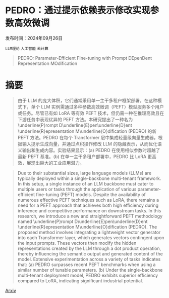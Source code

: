 # PEDRO：通过提示依赖表示修改实现参数高效微调

发布时间：2024年09月26日

`LLM理论` `人工智能` `云计算`

> PEDRO: Parameter-Efficient Fine-tuning with Prompt DEpenDent Representation MOdification

# 摘要

> 由于 LLM 的庞大体积，它们通常采用单一主干多租户框架部署。在这种模式下，单个 LLM 实例需通过多种参数高效微调（PEFT）模型服务多个用户或任务。尽管已有如 LoRA 等有效 PEFT 技术，但仍需一种在推理高效且在下游任务中表现优异的 PEFT 方法。本研究提出了一种名为 \underline{P}rompt D\underline{E}pen\underline{D}ent \underline{R}epresentation M\underline{O}dification (PEDRO) 的新 PEFT 方法。PEDRO 在每个 Transformer 层中集成轻量级向量生成器，根据输入提示生成向量，并通过点积操作修改 LLM 的隐藏表示，从而优化语义输出和生成内容。实验结果显示：(a) PEDRO 在使用相似参数时超越了最新 PEFT 基准。(b) 在单一主干多租户部署中，PEDRO 比 LoRA 更高效，展现出巨大的工业应用潜力。

> Due to their substantial sizes, large language models (LLMs) are typically deployed within a single-backbone multi-tenant framework. In this setup, a single instance of an LLM backbone must cater to multiple users or tasks through the application of various parameter-efficient fine-tuning (PEFT) models. Despite the availability of numerous effective PEFT techniques such as LoRA, there remains a need for a PEFT approach that achieves both high efficiency during inference and competitive performance on downstream tasks. In this research, we introduce a new and straightforward PEFT methodology named \underline{P}rompt D\underline{E}pen\underline{D}ent \underline{R}epresentation M\underline{O}dification (PEDRO). The proposed method involves integrating a lightweight vector generator into each Transformer layer, which generates vectors contingent upon the input prompts. These vectors then modify the hidden representations created by the LLM through a dot product operation, thereby influencing the semantic output and generated content of the model. Extensive experimentation across a variety of tasks indicates that: (a) PEDRO surpasses recent PEFT benchmarks when using a similar number of tunable parameters. (b) Under the single-backbone multi-tenant deployment model, PEDRO exhibits superior efficiency compared to LoRA, indicating significant industrial potential.

[Arxiv](https://arxiv.org/abs/2409.17834)